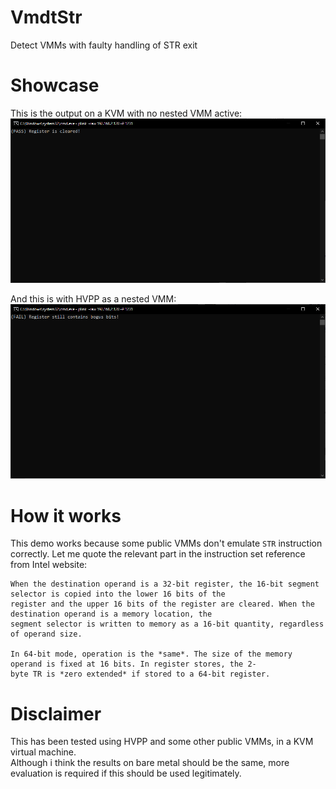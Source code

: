 # VmdtStr
Detect VMMs with faulty handling of STR exit
# Showcase
This is the output on a KVM with no nested VMM active:
![](BareKVM.png)

And this is with HVPP as a nested VMM:
![](WithHVPP.png)
# How it works
This demo works because some public VMMs don't emulate `STR` instruction correctly.
Let me quote the relevant part in the instruction set reference from Intel website:<br>
```
When the destination operand is a 32-bit register, the 16-bit segment selector is copied into the lower 16 bits of the
register and the upper 16 bits of the register are cleared. When the destination operand is a memory location, the
segment selector is written to memory as a 16-bit quantity, regardless of operand size.

In 64-bit mode, operation is the *same*. The size of the memory operand is fixed at 16 bits. In register stores, the 2-
byte TR is *zero extended* if stored to a 64-bit register.
```

# Disclaimer
This has been tested using HVPP and some other public VMMs, in a KVM virtual machine.<br>
Although i think the results on bare metal should be the same, more evaluation is required if this should be used legitimately.<br>
